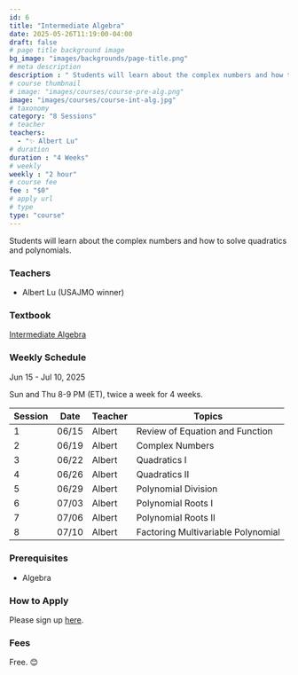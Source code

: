 ```yaml
---
id: 6
title: "Intermediate Algebra"
date: 2025-05-26T11:19:00-04:00
draft: false
# page title background image
bg_image: "images/backgrounds/page-title.png"
# meta description
description : " Students will learn about the complex numbers and how to solve quadratics and polynomials."
# course thumbnail
# image: "images/courses/course-pre-alg.png"
image: "images/courses/course-int-alg.jpg"
# taxonomy
category: "8 Sessions"
# teacher
teachers:
  - "✨ Albert Lu"
# duration
duration : "4 Weeks"
# weekly
weekly : "2 hour"
# course fee
fee : "$0"
# apply url
# type
type: "course"
---
```


Students will learn about the complex numbers and how to solve quadratics and polynomials. 


### Teachers

* Albert Lu (USAJMO winner)

### Textbook 
[Intermediate Algebra](https://artofproblemsolving.com/store/book/intermediate-algebra)

### Weekly Schedule

Jun 15 - Jul 10, 2025

Sun and Thu 8-9 PM (ET), twice a week for 4 weeks.

|Session |Date    | Teacher  | Topics
|--------|--------|----------|--------------
|1       |06/15   | Albert   | Review of Equation and Function
|2       |06/19   | Albert   | Complex Numbers
|3       |06/22   | Albert   | Quadratics I
|4       |06/26   | Albert   | Quadratics II
|5       |06/29   | Albert   | Polynomial Division
|6       |07/03   | Albert   | Polynomial Roots I
|7       |07/06   | Albert   | Polynomial Roots II
|8       |07/10   | Albert   | Factoring Multivariable Polynomial


### Prerequisites

* Algebra

### How to Apply

Please sign up [here](https://forms.gle/7zqSWiNLTpQmP1C26).

### Fees

Free. 😊

